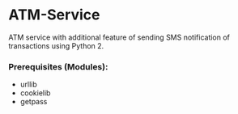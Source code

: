 # ATM-Service
ATM service with additional feature of sending SMS notification of transactions using Python 2.

### Prerequisites (Modules):
* urllib
* cookielib
* getpass
